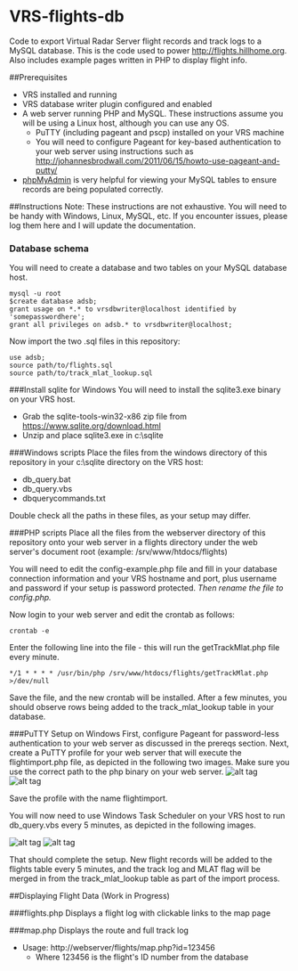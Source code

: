 # VRS-flights-db
Code to export Virtual Radar Server flight records and track logs to a MySQL database.  This is the code used to power http://flights.hillhome.org.
Also includes example pages written in PHP to display flight info.

##Prerequisites
- VRS installed and running
- VRS database writer plugin configured and enabled
- A web server running PHP and MySQL. These instructions assume you will be using a Linux host, although you can use any OS.
  - PuTTY (including pageant and pscp) installed on your VRS machine
  - You will need to configure Pageant for key-based authentication to your web server using instructions such as http://johannesbrodwall.com/2011/06/15/howto-use-pageant-and-putty/
- [phpMyAdmin](https://www.phpmyadmin.net) is very helpful for viewing your MySQL tables to ensure records are being populated correctly.

##Instructions
Note: These instructions are not exhaustive.  You will need to be handy with Windows, Linux, MySQL, etc.  If you encounter issues, please log them here and I will update the documentation.

### Database schema
You will need to create a database and two tables on your MySQL database host.

```
mysql -u root
$create database adsb;
grant usage on *.* to vrsdbwriter@localhost identified by 'somepasswordhere';
grant all privileges on adsb.* to vrsdbwriter@localhost;
```

Now import the two .sql files in this repository:
```
use adsb;
source path/to/flights.sql
source path/to/track_mlat_lookup.sql
```

###Install sqlite for Windows
You will need to install the sqlite3.exe binary on your VRS host.
- Grab the sqlite-tools-win32-x86 zip file from https://www.sqlite.org/download.html
- Unzip and place sqlite3.exe in c:\sqlite

###Windows scripts
Place the files from the windows directory of this repository in your c:\sqlite directory on the VRS host:
- db_query.bat
- db_query.vbs
- dbquerycommands.txt

Double check all the paths in these files, as your setup may differ.

###PHP scripts
Place all the files from the webserver directory of this repository onto your web server in a flights directory under the web server's document root (example: /srv/www/htdocs/flights)

You will need to edit the config-example.php file and fill in your database connection information and your VRS hostname and port, plus username and password if your setup is password protected.  *Then rename the file to config.php.*

Now login to your web server and edit the crontab as follows:
```
crontab -e
```
Enter the following line into the file - this will run the getTrackMlat.php file every minute.
```
*/1 * * * * /usr/bin/php /srv/www/htdocs/flights/getTrackMlat.php >/dev/null
```
Save the file, and the new crontab will be installed.  After a few minutes, you should observe rows being added to the track_mlat_lookup table in your database.

###PuTTY Setup on Windows
First, configure Pageant for password-less authentication to your web server as discussed in the prereqs section.
Next, create a PuTTY profile for your web server that will execute the flightimport.php file, as depicted in the following two images.  Make sure you use the correct path to the php binary on your web server.
![alt tag](https://raw.github.com/ProHill/VRS-flights-db/master/images/putty1.png)
![alt tag](https://raw.github.com/ProHill/VRS-flights-db/master/images/putty2.png)

Save the profile with the name flightimport.

You will now need to use Windows Task Scheduler on your VRS host to run db_query.vbs every 5 minutes, as depicted in the following images.

![alt tag](https://raw.github.com/ProHill/VRS-flights-db/master/images/wintask1.png)
![alt tag](https://raw.github.com/ProHill/VRS-flights-db/master/images/wintask2.png)

That should complete the setup.  New flight records will be added to the flights table every 5 minutes, and the track log and MLAT flag will be merged in from the track_mlat_lookup table as part of the import process.

##Displaying Flight Data
(Work in Progress)

###flights.php
Displays a flight log with clickable links to the map page

###map.php
Displays the route and full track log
- Usage: http://webserver/flights/map.php?id=123456
  - Where 123456 is the flight's ID number from the database
